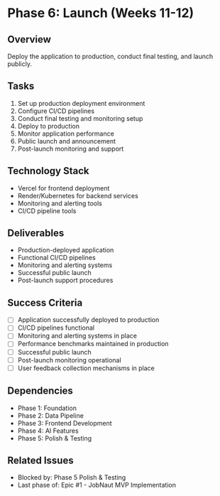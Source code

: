 # Phase 6: Launch (Weeks 11-12)

## Overview
Deploy the application to production, conduct final testing, and launch publicly.

## Tasks
1. Set up production deployment environment
2. Configure CI/CD pipelines
3. Conduct final testing and monitoring setup
4. Deploy to production
5. Monitor application performance
6. Public launch and announcement
7. Post-launch monitoring and support

## Technology Stack
- Vercel for frontend deployment
- Render/Kubernetes for backend services
- Monitoring and alerting tools
- CI/CD pipeline tools

## Deliverables
- Production-deployed application
- Functional CI/CD pipelines
- Monitoring and alerting systems
- Successful public launch
- Post-launch support procedures

## Success Criteria
- [ ] Application successfully deployed to production
- [ ] CI/CD pipelines functional
- [ ] Monitoring and alerting systems in place
- [ ] Performance benchmarks maintained in production
- [ ] Successful public launch
- [ ] Post-launch monitoring operational
- [ ] User feedback collection mechanisms in place

## Dependencies
- Phase 1: Foundation
- Phase 2: Data Pipeline
- Phase 3: Frontend Development
- Phase 4: AI Features
- Phase 5: Polish & Testing

## Related Issues
- Blocked by: Phase 5 Polish & Testing
- Last phase of: Epic #1 - JobNaut MVP Implementation